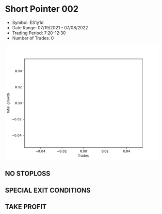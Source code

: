 # Short Pointer 002 
- Symbol: ES1y1d
- Date Range: 07/19/2021 - 07/08/2022
- Trading Period: 7:20-12:30
- Number of Trades: 0

![Plot](ShortPointer002ES1y1d.png)
## NO STOPLOSS









## SPECIAL EXIT CONDITIONS 


## TAKE PROFIT









